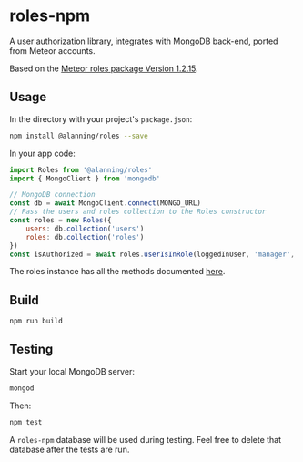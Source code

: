 # roles-npm
A user authorization library, integrates with MongoDB back-end, ported from Meteor accounts.

Based on the [Meteor roles package Version 1.2.15](https://github.com/alanning/meteor-roles/tree/4c64ea0b24fec774279cb472b2d4205ec8048ef8).

## Usage

In the directory with your project's `package.json`:
```sh
npm install @alanning/roles --save
```

In your app code:
```js
import Roles from '@alanning/roles'
import { MongoClient } from 'mongodb'

// MongoDB connection
const db = await MongoClient.connect(MONGO_URL)
// Pass the users and roles collection to the Roles constructor
const roles = new Roles({
    users: db.collection('users')
    roles: db.collection('roles')
})
const isAuthorized = await roles.userIsInRole(loggedInUser, 'manager', 'acme')  
```

The roles instance has all the methods documented [here](http://alanning.github.io/meteor-roles/classes/Roles.html).

## Build

```sh
npm run build
```

## Testing

Start your local MongoDB server:

```sh
mongod
```

Then:

```sh
npm test
```

A `roles-npm` database will be used during testing.  Feel free to delete that database after the tests are run.
